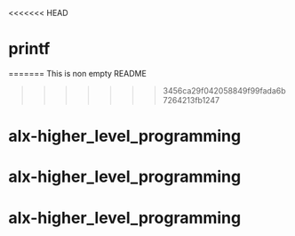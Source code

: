<<<<<<< HEAD
# printf
=======
This is non empty README
>>>>>>> 3456ca29f042058849f99fada6b7264213fb1247
# alx-higher_level_programming
# alx-higher_level_programming
# alx-higher_level_programming

